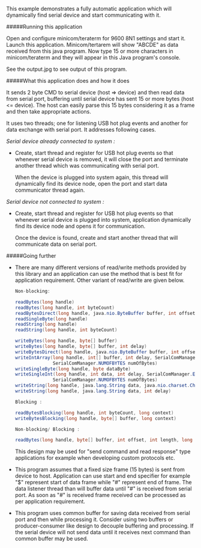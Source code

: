 This example demonstrates a fully automatic application which will dynamically find 
serial device and start communicating with it.

#####Running this application
   
Open and configure minicom/teraterm for 9600 8N1 settings and start it. Launch this 
application. Minicom/tertarem will show "ABCDE" as data received from this java program.
Now type 15 or more characters in minicom/teraterm and they will appear in this Java
program's console. 
   
See the output.jpg to see output of this program.
   
#####What this application does and how it does

It sends 2 byte CMD to serial device (host => device) and then read data from serial port,
buffering until serial device has sent 15 or more bytes (host <= device). The host can 
easily parse this 15 bytes considering it as a frame and then take appropriate actions.

It uses two threads; one for listening USB hot plug events and another for data exchange 
with serial port. It addresses following cases.

*Serial device already connected to system :*

- Create, start thread and register for USB hot plug events so that whenever serial device 
is removed, it will close the port and terminate another thread which was communicating with 
serial port.
   
  When the device is plugged into system again, this thread will dynamically find its device 
  node, open the port and start data communicator thread again.
   
*Serial device not connected to system :*

- Create, start thread and register for USB hot plug events so that whenever serial device 
is plugged into system, application dynamically find its device node and opens it for communication.
   
  Once the device is found, create and start another thread that will communicate data on serial port.
     
#####Going further
   
- There are many different versions of read/write methods provided by this library and an 
application can use the method that is best fit for application requirement. Other variant 
of read/write are given below.

     ```java
     Non-blocking:
     
     readBytes(long handle)
     readBytes(long handle, int byteCount)
     readBytesDirect(long handle, java.nio.ByteBuffer buffer, int offset, int length)
     readSingleByte(long handle)
     readString(long handle)
     readString(long handle, int byteCount)
     
     writeBytes(long handle, byte[] buffer)
     writeBytes(long handle, byte[] buffer, int delay)
     writeBytesDirect(long handle, java.nio.ByteBuffer buffer, int offset, int length)
     writeIntArray(long handle, int[] buffer, int delay, SerialComManager.ENDIAN endianness, 
                   SerialComManager.NUMOFBYTES numOfBytes)
     writeSingleByte(long handle, byte dataByte)
     writeSingleInt(long handle, int data, int delay, SerialComManager.ENDIAN endianness, 
                   SerialComManager.NUMOFBYTES numOfBytes)
     writeString(long handle, java.lang.String data, java.nio.charset.Charset charset, int delay)
     writeString(long handle, java.lang.String data, int delay)
     
     Blocking :
     
     readBytesBlocking(long handle, int byteCount, long context)
     writeBytesBlocking(long handle, byte[] buffer, long context)
     
     Non-blocking/ Blocking :
     
     readBytes(long handle, byte[] buffer, int offset, int length, long context)
     ```
 	
  This design may be used for "send command and read response" type applications for example when 
  developing custom protocols etc.
     
- This program assumes that a fixed size frame (15 bytes) is sent from device to host. Application
can use start and end specifier for example "$" represent start of data frame while "#" represent
end of frame. The data listener thread than will buffer data until "#" is received from serial 
port. As soon as "#" is received frame received can be processed as per application requirement.
    
- This program uses common buffer for saving data received from serial port and then while processing
it. Consider using two buffers or producer-consumer like design to decouple buffering and processing.
If the serial device will not send data until it receives next command than common buffer may be used.
    
